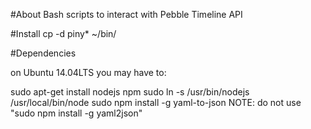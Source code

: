 #About
Bash scripts to interact with Pebble Timeline API

#Install
cp -d piny* ~/bin/

#Dependencies

on Ubuntu 14.04LTS you may have to:

sudo apt-get install nodejs npm
sudo ln -s /usr/bin/nodejs /usr/local/bin/node
sudo npm install -g yaml-to-json
NOTE: do not use "sudo npm install -g yaml2json"

